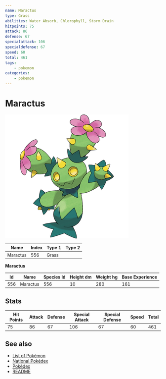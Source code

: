 ```yaml
---
name: Maractus
type: Grass
abilities: Water Absorb, Chlorophyll, Storm Drain
hitpoints: 75
attack: 86
defense: 67
specialattack: 106
specialdefense: 67
speed: 60
total: 461
tags:
    - pokemon
categories:
    - pokemon
---
```


# Maractus


![Maractus](images/556.png)

| **Name** | **Index** | **Type 1** | **Type 2** |
|----|----|----|----|
| Maractus | 556 | Grass  |  |

**Maractus** 




| **Id** | **Name** | **Species Id** | **Height dm** | **Weight hg** | **Base Experience** |
|--------|----------|----------------|------------|------------|---------------------|
| 556 | Maractus | 556 | 10 | 280 | 161 |



## Stats

| **Hit Points** | **Attack** | **Defense** | **Special Attack** | **Special Defense** | **Speed** | **Total** |
|----------------|------------|-------------|--------------------|---------------------|-----------|-----------|
| 75 | 86 | 67 | 106 | 67 | 60 | 461 |

## See also

- [List of Pokémon](../pokemon.md)
- [National Pokédex](../national_pokedex.md)
- [Pokédex](../pokedex.md)
- [README](../README.md)
